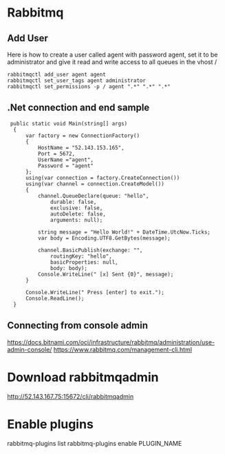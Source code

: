 # Rabbitmq

## Add User

Here is how to create a user called agent with password agent, set it to be administrator and give it read and write access to all queues in the vhost /

``` 
rabbitmqctl add_user agent agent
rabbitmqctl set_user_tags agent administrator
rabbitmqctl set_permissions -p / agent ".*" ".*" ".*"
```

## .Net connection and end sample
```
 public static void Main(string[] args)
  {
      var factory = new ConnectionFactory()
      {
          HostName = "52.143.153.165",
          Port = 5672,
          UserName ="agent",
          Password = "agent"
      };
      using(var connection = factory.CreateConnection())
      using(var channel = connection.CreateModel())
      {
          channel.QueueDeclare(queue: "hello",
              durable: false,
              exclusive: false,
              autoDelete: false,
              arguments: null);

          string message = "Hello World!" + DateTime.UtcNow.Ticks;
          var body = Encoding.UTF8.GetBytes(message);

          channel.BasicPublish(exchange: "",
              routingKey: "hello",
              basicProperties: null,
              body: body);
          Console.WriteLine(" [x] Sent {0}", message);
      }

      Console.WriteLine(" Press [enter] to exit.");
      Console.ReadLine();
  }
   ```
   
## Connecting from console admin
   
https://docs.bitnami.com/oci/infrastructure/rabbitmq/administration/use-admin-console/
https://www.rabbitmq.com/management-cli.html

# Download rabbitmqadmin

http://52.143.167.75:15672/cli/rabbitmqadmin

# Enable plugins

rabbitmq-plugins list
rabbitmq-plugins enable PLUGIN_NAME 

